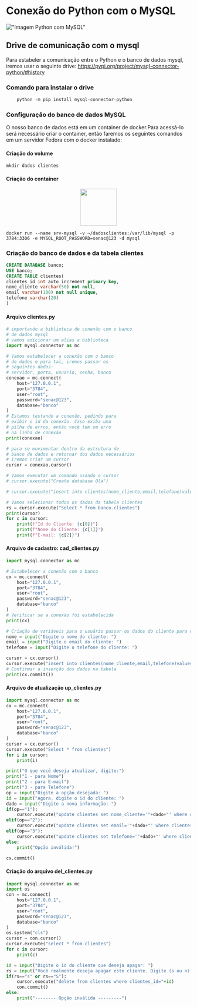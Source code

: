 # Conexão do Python com o MySQL

!["Imagem Python com MySQL"](https://www.learntek.org/blog/wp-content/uploads/2019/06/Mysql-python.png)

## Drive de comunicação com o mysql
Para estabeler a comunicação entre o Python e o banco de dados mysql, iremos usar o seguinte drive:
<a href="https://pypi.org/project/mysql-connector-python/#history"> https://pypi.org/project/mysql-connector-python/#history </a>

### Comando para instalar o drive
```python
    python -m pip install mysql-connector-python
```
### Configuração do banco de dados MySQL
O nosso banco de dados está em um container de docker.Para acessá-lo será necessário criar o container, então faremos os seguintes comandos em um servidor Fedora com o docker instalado:

#### Criação do volume
```shell
mkdir dados clientes
```

#### Criação do container
<center>
<img src="https://cdn.iconscout.com/icon/free/png-256/free-docker-226091.png" height="100" width="100">
</center>

```shell
docker run --name srv-mysql -v ~/dadosclientes:/var/lib/mysql -p 3784:3306 -e MYSQL_ROOT_PASSWORD=senac@123 -d mysql
```
### Criação do banco de dados e da tabela clientes

```sql
CREATE DATABASE banco;
USE banco;
CREATE TABLE clientes(
clientes_id int auto_increment primary key,
nome_cliente varchar(50) not null,
email varchar(100) not null unique,
telefone varchar(20)
)
```

#### Arquivo clientes.py

```python
# importando a biblioteca de conexão com o banco
# de dados mysql
# vamos adicionar um alias a biblioteca
import mysql.connector as mc

# Vamos estabelecer a conexão com o banco
# de dados e para tal, iremos passar os
# seguintes dados:
# servidor, porta, usuario, senha, banco
conexao = mc.connect(
    host="127.0.0.1",
    port="3784",
    user="root",
    password="senac@123",
    database="banco"
)
# Estamos testando a conexão, pedindo para
# exibir o id da conexão. Caso exiba uma
# pilha de erros, então você tem um erro
# na linha de conexão
print(conexao)

# para se movimentar dentro da estrutura de
# banco de dados e retornar dos dados necessários
# iremos criar um cursor
cursor = conexao.cursor()

# Vamos executar um comando usando o cursor
# cursor.execute("Create database Ola")

# cursor.execute("insert into clientes(nome_cliente,email,telefone)values('Amanda','amanda@uol.com.br','(54) 9976-3298')")

# Vamos selecionar todos os dados da tabela clientes
rs = cursor.execute("Select * from banco.clientes")
print(cursor)
for c in cursor:
    print(f"Id do Cliente: {c[0]}")
    print(f"Nome do Cliente: {c[1]}")
    print(f"E-mail: {c[2]}")

```

#### Arquivo de cadastro: cad_clientes.py

```python
import mysql.connector as mc

# Estabelecer a conexão com o banco
cx = mc.connect(
    host="127.0.0.1",
    port="3784",
    user="root",
    password="senac@123",
    database="banco"
)
# Verificar se a conexão foi estabelecida
print(cx)

# Criação de variáveis para o usuário passar os dados do cliente para cadastrar
nome = input("Digite o nome do cliente: ")
email = input("Digite o email do cliente: ")
telefone = input("Digite o telefone do cliente: ")

cursor = cx.cursor()
cursor.execute("insert into clientes(nome_cliente,email,telefone)values('"+nome+"','"+email+"','"+telefone+"')")
# Confirmar a inserção dos dados na tabela
print(cx.commit())


```

#### Arquivo de atualização up_clientes.py

```python
import mysql.connector as mc
cx = mc.connect(
    host="127.0.0.1",
    port="3784",
    user="root",
    password="senac@123",
    database="banco"
)
cursor = cx.cursor()
cursor.execute("Select * from clientes")
for i in cursor:
    print(i)

print("O que você deseja atualizar, digite:")
print("1 - para Nome")
print("2 - para E-mail")
print("3 - para Telefone")
op = input("Digite a opção desejada: ")
id = input("Agora, digite o id do cliente: ")
dado = input("Digite a nova informação: ")
if(op=="1"):
    cursor.execute("update clientes set nome_cliente='"+dado+"' where clientes_id="+id)
elif(op=="2"):
    cursor.execute("update clientes set email='"+dado+"' where clientes_id="+id)
elif(op=="3"):
    cursor.execute("update clientes set telefone='"+dado+"' where clientes_id="+id)    
else:
    print("Opção inválida!")

cx.commit()
```

#### Criação do arquivo del_clientes.py

```python
import mysql.connector as mc
import os
con = mc.connect(
    host="127.0.0.1",
    port="3784",
    user="root",
    password="senac@123",
    database="banco"
)
os.system("cls")
cursor = con.cursor()
cursor.execute("select * from clientes")
for c in cursor:
    print(c)

id = input("Digite o id do cliente que deseja apagar: ")
rs = input("Você realmente deseja apagar este cliente. Digite (s ou n): ")
if(rs=="s" or rs=="S"):
    cursor.execute("delete from clientes where clientes_id="+id)
    con.commit()
else:
    print("-------- Opção inválida ---------")        
```